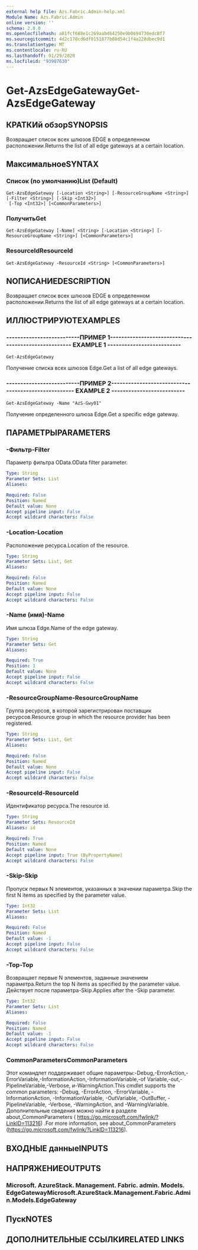 ```yaml
---
external help file: Azs.Fabric.Admin-help.xml
Module Name: Azs.Fabric.Admin
online version: ''
schema: 2.0.0
ms.openlocfilehash: a81fcf688e1c269aabd64250e9b0694730edc8f7
ms.sourcegitcommit: 4d2c178cd6df9151877b08d54c1f4a228dbec9d1
ms.translationtype: MT
ms.contentlocale: ru-RU
ms.lasthandoff: 01/29/2020
ms.locfileid: "93907630"
---
```

# <span data-ttu-id="0fa02-101">Get-AzsEdgeGateway</span><span class="sxs-lookup"><span data-stu-id="0fa02-101">Get-AzsEdgeGateway</span></span>

## <span data-ttu-id="0fa02-102">КРАТКИй обзор</span><span class="sxs-lookup"><span data-stu-id="0fa02-102">SYNOPSIS</span></span>
<span data-ttu-id="0fa02-103">Возвращает список всех шлюзов EDGE в определенном расположении.</span><span class="sxs-lookup"><span data-stu-id="0fa02-103">Returns the list of all edge gateways at a certain location.</span></span>

## <span data-ttu-id="0fa02-104">Максимальное</span><span class="sxs-lookup"><span data-stu-id="0fa02-104">SYNTAX</span></span>

### <span data-ttu-id="0fa02-105">Список (по умолчанию)</span><span class="sxs-lookup"><span data-stu-id="0fa02-105">List (Default)</span></span>
```
Get-AzsEdgeGateway [-Location <String>] [-ResourceGroupName <String>] [-Filter <String>] [-Skip <Int32>]
 [-Top <Int32>] [<CommonParameters>]
```

### <span data-ttu-id="0fa02-106">Получить</span><span class="sxs-lookup"><span data-stu-id="0fa02-106">Get</span></span>
```
Get-AzsEdgeGateway [-Name] <String> [-Location <String>] [-ResourceGroupName <String>] [<CommonParameters>]
```

### <span data-ttu-id="0fa02-107">ResourceId</span><span class="sxs-lookup"><span data-stu-id="0fa02-107">ResourceId</span></span>
```
Get-AzsEdgeGateway -ResourceId <String> [<CommonParameters>]
```

## <span data-ttu-id="0fa02-108">NОПИСАНИЕ</span><span class="sxs-lookup"><span data-stu-id="0fa02-108">DESCRIPTION</span></span>
<span data-ttu-id="0fa02-109">Возвращает список всех шлюзов EDGE в определенном расположении.</span><span class="sxs-lookup"><span data-stu-id="0fa02-109">Returns the list of all edge gateways at a certain location.</span></span>

## <span data-ttu-id="0fa02-110">ИЛЛЮСТРИРУЮТ</span><span class="sxs-lookup"><span data-stu-id="0fa02-110">EXAMPLES</span></span>

### <span data-ttu-id="0fa02-111">--------------------------ПРИМЕР 1--------------------------</span><span class="sxs-lookup"><span data-stu-id="0fa02-111">-------------------------- EXAMPLE 1 --------------------------</span></span>
```
Get-AzsEdgeGateway
```

<span data-ttu-id="0fa02-112">Получение списка всех шлюзов Edge.</span><span class="sxs-lookup"><span data-stu-id="0fa02-112">Get a list of all edge gateways.</span></span>

### <span data-ttu-id="0fa02-113">--------------------------ПРИМЕР 2--------------------------</span><span class="sxs-lookup"><span data-stu-id="0fa02-113">-------------------------- EXAMPLE 2 --------------------------</span></span>
```
Get-AzsEdgeGateway -Name "AzS-Gwy01"
```

<span data-ttu-id="0fa02-114">Получение определенного шлюза Edge.</span><span class="sxs-lookup"><span data-stu-id="0fa02-114">Get a specific edge gateway.</span></span>

## <span data-ttu-id="0fa02-115">ПАРАМЕТРЫ</span><span class="sxs-lookup"><span data-stu-id="0fa02-115">PARAMETERS</span></span>

### <span data-ttu-id="0fa02-116">-Фильтр</span><span class="sxs-lookup"><span data-stu-id="0fa02-116">-Filter</span></span>
<span data-ttu-id="0fa02-117">Параметр фильтра OData.</span><span class="sxs-lookup"><span data-stu-id="0fa02-117">OData filter parameter.</span></span>

```yaml
Type: String
Parameter Sets: List
Aliases: 

Required: False
Position: Named
Default value: None
Accept pipeline input: False
Accept wildcard characters: False
```

### <span data-ttu-id="0fa02-118">-Location</span><span class="sxs-lookup"><span data-stu-id="0fa02-118">-Location</span></span>
<span data-ttu-id="0fa02-119">Расположение ресурса.</span><span class="sxs-lookup"><span data-stu-id="0fa02-119">Location of the resource.</span></span>

```yaml
Type: String
Parameter Sets: List, Get
Aliases: 

Required: False
Position: Named
Default value: None
Accept pipeline input: False
Accept wildcard characters: False
```

### <span data-ttu-id="0fa02-120">-Name (имя)</span><span class="sxs-lookup"><span data-stu-id="0fa02-120">-Name</span></span>
<span data-ttu-id="0fa02-121">Имя шлюза Edge.</span><span class="sxs-lookup"><span data-stu-id="0fa02-121">Name of the edge gateway.</span></span>

```yaml
Type: String
Parameter Sets: Get
Aliases: 

Required: True
Position: 1
Default value: None
Accept pipeline input: False
Accept wildcard characters: False
```

### <span data-ttu-id="0fa02-122">-ResourceGroupName</span><span class="sxs-lookup"><span data-stu-id="0fa02-122">-ResourceGroupName</span></span>
<span data-ttu-id="0fa02-123">Группа ресурсов, в которой зарегистрирован поставщик ресурсов.</span><span class="sxs-lookup"><span data-stu-id="0fa02-123">Resource group in which the resource provider has been registered.</span></span>

```yaml
Type: String
Parameter Sets: List, Get
Aliases: 

Required: False
Position: Named
Default value: None
Accept pipeline input: False
Accept wildcard characters: False
```

### <span data-ttu-id="0fa02-124">-ResourceId</span><span class="sxs-lookup"><span data-stu-id="0fa02-124">-ResourceId</span></span>
<span data-ttu-id="0fa02-125">Идентификатор ресурса.</span><span class="sxs-lookup"><span data-stu-id="0fa02-125">The resource id.</span></span>

```yaml
Type: String
Parameter Sets: ResourceId
Aliases: id

Required: True
Position: Named
Default value: None
Accept pipeline input: True (ByPropertyName)
Accept wildcard characters: False
```

### <span data-ttu-id="0fa02-126">-Skip</span><span class="sxs-lookup"><span data-stu-id="0fa02-126">-Skip</span></span>
<span data-ttu-id="0fa02-127">Пропуск первых N элементов, указанных в значении параметра.</span><span class="sxs-lookup"><span data-stu-id="0fa02-127">Skip the first N items as specified by the parameter value.</span></span>

```yaml
Type: Int32
Parameter Sets: List
Aliases: 

Required: False
Position: Named
Default value: -1
Accept pipeline input: False
Accept wildcard characters: False
```

### <span data-ttu-id="0fa02-128">-Top</span><span class="sxs-lookup"><span data-stu-id="0fa02-128">-Top</span></span>
<span data-ttu-id="0fa02-129">Возвращает первые N элементов, заданные значением параметра.</span><span class="sxs-lookup"><span data-stu-id="0fa02-129">Return the top N items as specified by the parameter value.</span></span>
<span data-ttu-id="0fa02-130">Действует после параметра-Skip.</span><span class="sxs-lookup"><span data-stu-id="0fa02-130">Applies after the -Skip parameter.</span></span>

```yaml
Type: Int32
Parameter Sets: List
Aliases: 

Required: False
Position: Named
Default value: -1
Accept pipeline input: False
Accept wildcard characters: False
```

### <span data-ttu-id="0fa02-131">CommonParameters</span><span class="sxs-lookup"><span data-stu-id="0fa02-131">CommonParameters</span></span>
<span data-ttu-id="0fa02-132">Этот командлет поддерживает общие параметры:-Debug,-ErrorAction,-ErrorVariable,-InformationAction,-InformationVariable,-of Variable,-out,-PipelineVariable,-Verbose, и-WarningAction.</span><span class="sxs-lookup"><span data-stu-id="0fa02-132">This cmdlet supports the common parameters: -Debug, -ErrorAction, -ErrorVariable, -InformationAction, -InformationVariable, -OutVariable, -OutBuffer, -PipelineVariable, -Verbose, -WarningAction, and -WarningVariable.</span></span> <span data-ttu-id="0fa02-133">Дополнительные сведения можно найти в разделе about_CommonParameters ( https://go.microsoft.com/fwlink/?LinkID=113216) .</span><span class="sxs-lookup"><span data-stu-id="0fa02-133">For more information, see about_CommonParameters (https://go.microsoft.com/fwlink/?LinkID=113216).</span></span>

## <span data-ttu-id="0fa02-134">ВХОДНЫЕ данные</span><span class="sxs-lookup"><span data-stu-id="0fa02-134">INPUTS</span></span>

## <span data-ttu-id="0fa02-135">НАПРЯЖЕНИЕ</span><span class="sxs-lookup"><span data-stu-id="0fa02-135">OUTPUTS</span></span>

### <span data-ttu-id="0fa02-136">Microsoft. AzureStack. Management. Fabric. admin. Models. EdgeGateway</span><span class="sxs-lookup"><span data-stu-id="0fa02-136">Microsoft.AzureStack.Management.Fabric.Admin.Models.EdgeGateway</span></span>

## <span data-ttu-id="0fa02-137">Пуск</span><span class="sxs-lookup"><span data-stu-id="0fa02-137">NOTES</span></span>

## <span data-ttu-id="0fa02-138">ДОПОЛНИТЕЛЬНЫЕ ССЫЛКИ</span><span class="sxs-lookup"><span data-stu-id="0fa02-138">RELATED LINKS</span></span>

